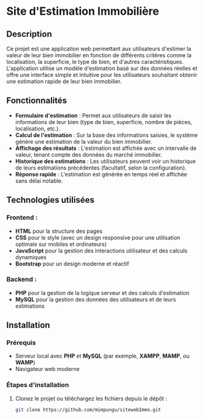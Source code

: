 # Site d'Estimation Immobilière

## Description

Ce projet est une application web permettant aux utilisateurs d'estimer la valeur de leur bien immobilier en fonction de différents critères comme la localisation, la superficie, le type de bien, et d'autres caractéristiques. L'application utilise un modèle d'estimation basé sur des données réelles et offre une interface simple et intuitive pour les utilisateurs souhaitant obtenir une estimation rapide de leur bien immobilier.

## Fonctionnalités

- **Formulaire d'estimation** : Permet aux utilisateurs de saisir les informations de leur bien (type de bien, superficie, nombre de pièces, localisation, etc.).
- **Calcul de l'estimation** : Sur la base des informations saisies, le système génère une estimation de la valeur du bien immobilier.
- **Affichage des résultats** : L'estimation est affichée avec un intervalle de valeur, tenant compte des données du marché immobilier.
- **Historique des estimations** : Les utilisateurs peuvent voir un historique de leurs estimations précédentes (facultatif, selon la configuration).
- **Réponse rapide** : L'estimation est générée en temps réel et affichée sans délai notable.

## Technologies utilisées

### Frontend :
- **HTML** pour la structure des pages
- **CSS** pour le style (avec un design responsive pour une utilisation optimale sur mobiles et ordinateurs)
- **JavaScript** pour la gestion des interactions utilisateur et des calculs dynamiques
- **Bootstrap** pour un design moderne et réactif

### Backend :
- **PHP** pour la gestion de la logique serveur et des calculs d'estimation
- **MySQL** pour la gestion des données des utilisateurs et de leurs estimations

## Installation

### Prérequis
- Serveur local avec **PHP** et **MySQL** (par exemple, **XAMPP**, **MAMP**, ou **WAMP**)
- Navigateur web moderne

### Étapes d'installation

1. Clonez le projet ou téléchargez les fichiers depuis le dépôt :

   ```bash
   git clone https://github.com/mimpungu/sitewebImmo.git
